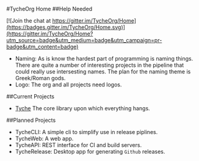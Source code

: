 #TycheOrg Home
##Help Needed

[![Join the chat at https://gitter.im/TycheOrg/Home](https://badges.gitter.im/TycheOrg/Home.svg)](https://gitter.im/TycheOrg/Home?utm_source=badge&utm_medium=badge&utm_campaign=pr-badge&utm_content=badge)
- Naming: As is know the hardest part of programming is naming things.
 There are quite a number of interesting projects in the pipeline that could really use intersesting names.
 The plan for the naming theme is Greek/Roman gods.
- Logo: The org and all projects need logos.

##Current Projects
- [Tyche](https://github.com/TycheOrg/Tyche/) The core library upon which everything hangs.

##Planned Projects
- TycheCLI: A simple cli to simplify use in release piplines.
- TycheWeb: A web app.
- TycheAPI: REST interface for CI and build servers.
- TycheRelease: Desktop app for generating `Github` releases.